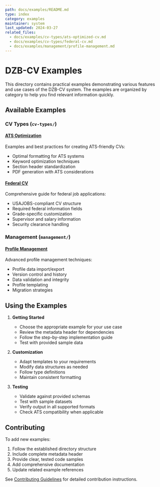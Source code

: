 ```yaml
---
path: docs/examples/README.md
type: index
category: examples
maintainer: system
last_updated: 2024-03-27
related_files:
  - docs/examples/cv-types/ats-optimized-cv.md
  - docs/examples/cv-types/federal-cv.md
  - docs/examples/management/profile-management.md
---
```


# DZB-CV Examples

This directory contains practical examples demonstrating various features and use cases of the DZB-CV system. The examples are organized by category to help you find relevant information quickly.

## Available Examples

### CV Types (`cv-types/`)

#### [ATS Optimization](cv-types/ats-optimized-cv.md)
Examples and best practices for creating ATS-friendly CVs:
- Optimal formatting for ATS systems
- Keyword optimization techniques
- Section header standardization
- PDF generation with ATS considerations

#### [Federal CV](cv-types/federal-cv.md)
Comprehensive guide for federal job applications:
- USAJOBS-compliant CV structure
- Required federal information fields
- Grade-specific customization
- Supervisor and salary information
- Security clearance handling

### Management (`management/`)

#### [Profile Management](management/profile-management.md)
Advanced profile management techniques:
- Profile data import/export
- Version control and history
- Data validation and integrity
- Profile templating
- Migration strategies

## Using the Examples

1. **Getting Started**
   - Choose the appropriate example for your use case
   - Review the metadata header for dependencies
   - Follow the step-by-step implementation guide
   - Test with provided sample data

2. **Customization**
   - Adapt templates to your requirements
   - Modify data structures as needed
   - Follow type definitions
   - Maintain consistent formatting

3. **Testing**
   - Validate against provided schemas
   - Test with sample datasets
   - Verify output in all supported formats
   - Check ATS compatibility when applicable

## Contributing

To add new examples:
1. Follow the established directory structure
2. Include complete metadata header
3. Provide clear, tested code samples
4. Add comprehensive documentation
5. Update related example references

See [Contributing Guidelines](../../CONTRIBUTING.md) for detailed contribution instructions. 